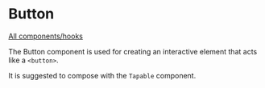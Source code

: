 # Button

[All components/hooks](../index.md)

The Button component is used for creating an interactive element that acts like
a `<button>`.

It is suggested to compose with the `Tapable` component.
